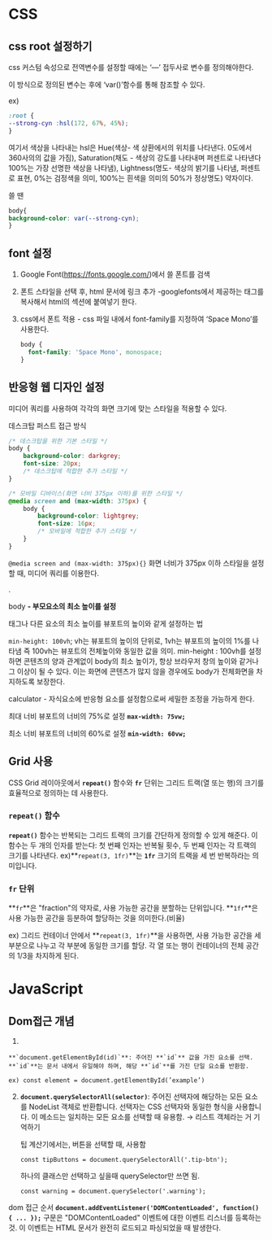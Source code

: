 # CSS

## css root 설정하기

css 커스텀 속성으로 전역변수를 설정할 때에는  ‘—’ 접두사로 변수를 정의해야한다.

이 방식으로 정의된 변수는 후에 ‘var()’함수를 통해 참조할 수 있다.

ex)

```css
:root {
--strong-cyn :hsl(172, 67%, 45%);
}
```

여기서 색상을 나타내는 hsl은 Hue(색상- 색 상환에서의 위치를 나타낸다. 0도에서 360사의의 값을 가짐), Saturation(채도 - 색상의 강도를 나타내며 퍼센트로 나타낸다 100%는 가장 선명한 색상을 나타냄), Lightness(명도- 색상의 밝기를 나타냄, 퍼센트로 표현, 0%는 검정색을 의미, 100%는 흰색을 의미의 50%가 정상명도) 약자이다.

쓸 땐

```css
body{
background-color: var(--strong-cyn);
}
```

## font 설정

1. Google Font(https://fonts.google.com/)에서 쓸 폰트를 검색

1. 폰트 스타일을 선택 후, html 문서에 링크 추가 -googlefonts에서 제공하는 <link>태그를 복사해서 html의 <head>섹션에 붙여넣기 한다.

1. css에서 폰트 적용 - css 파일 내에서 font-family를 지정하여 ‘Space Mono’를 사용한다.
    
    ```css
    body {
      font-family: 'Space Mono', monospace;
    }
    
    ```
    

## 반응형 웹 디자인 설정

미디어 쿼리를 사용하여 각각의 화면 크기에 맞는 스타일을 적용할 수 있다.

데스크탑 퍼스트 접근 방식

```css
/* 데스크탑을 위한 기본 스타일 */
body {
    background-color: darkgrey;
    font-size: 20px;
    /* 데스크탑에 적합한 추가 스타일 */
}

/* 모바일 디바이스(화면 너비 375px 이하)를 위한 스타일 */
@media screen and (max-width: 375px) {
    body {
        background-color: lightgrey;
        font-size: 16px;
        /* 모바일에 적합한 추가 스타일 */
    }
}
```

`@media screen and (max-width: 375px){}`  화면 너비가 375px 이하 스타일을 설정할 때, 미디어 쿼리를 이용한다.

.

body  **- 부모요소의 최소 높이를 설정**

태그나 다른 요소의 최소 높이를 뷰포트의 높이와 같게 설정하는 법

`min-height: 100vh`; vh는 뷰포트의 높이의 단위로, 1vh는 뷰포트의 높이의 1%를 나타냄 즉 100vh는 뷰포트의 전체높이와 동일한 값을 의미. min-height : 100vh를 설정하면 콘텐츠의 양과 관계없이 body의 최소 높이가, 항상 브라우저 창의 높이와 같거나 그 이상이 될 수 있다. 이는 화면에 콘텐츠가 많지 않을 경우에도 body가 전체화면을 차지하도록 보장한다.

calculator - 자식요소에 반응형 요소를 설정함으로써 세밀한 조정을 가능하게 한다.

최대 너비 뷰포트의 너비의 75%로 설정 **`max-width: 75vw;`**

최소 너비 뷰포트의 너비의 60%로 설정 **`min-width: 60vw;`**

## Grid 사용

CSS Grid 레이아웃에서 **`repeat()`** 함수와 **`fr`** 단위는 그리드 트랙(열 또는 행)의 크기를 효율적으로 정의하는 데 사용한다.

### **`repeat()` 함수**

**`repeat()`** 함수는 반복되는 그리드 트랙의 크기를 간단하게 정의할 수 있게 해준다. 이 함수는 두 개의 인자를 받는다: 첫 번째 인자는 반복될 횟수, 두 번째 인자는 각 트랙의 크기를 나타낸다. ex)**`repeat(3, 1fr)`**는 **`1fr`** 크기의 트랙을 세 번 반복하라는 의미입니다.

### **`fr` 단위**

**`fr`**은 "fraction"의 약자로, 사용 가능한 공간을 분할하는 단위입니다. **`1fr`**은 사용 가능한 공간을 등분하여 할당하는 것을 의미한다.(비율)

ex) 그리드 컨테이너 안에서 **`repeat(3, 1fr)`**을 사용하면, 사용 가능한 공간을 세 부분으로 나누고 각 부분에 동일한 크기를 할당. 각 열 또는 행이 컨테이너의 전체 공간의 1/3을 차지하게 된다.

# JavaScript

## Dom접근 개념

1. 
    
    **`document.getElementById(id)`**: 주어진 **`id`** 값을 가진 요소를 선택. **`id`**는 문서 내에서 유일해야 하며, 해당 **`id`**를 가진 단일 요소를 반환함.
    
    ex) const element = document.getElementById(’example’)
    
2. **`document.querySelectorAll(selector)`**: 주어진 선택자에 해당하는 모든 요소를 NodeList 객체로 반환합니다. 선택자는 CSS 선택자와 동일한 형식을 사용합니다. 이 메소드는 일치하는 모든 요소를 선택할 때 유용함. → 리스트 객체라는 거 기억하기
    
    팁 계산기에서는, 버튼을 선택할 때, 사용함
    
     `const tipButtons = document.querySelectorAll('.tip-btn');`
    
    하나의 클래스만 선택하고 싶을때 querySelector만 쓰면 됨.
    
    `const warning = document.querySelector('.warning');`
    

dom 접근 순서 **`document.addEventListener('DOMContentLoaded', function() { ... });`** 구문은 "DOMContentLoaded" 이벤트에 대한 이벤트 리스너를 등록하는 것. 이 이벤트는 HTML 문서가 완전히 로드되고 파싱되었을 때 발생한다.